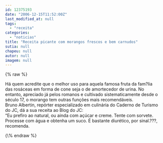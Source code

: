```yaml
---
id: 12375193
date: "2006-12-15T11:52:00Z"
last_modified_at: null
tags:
  - "receita"
categories:
  - "noticias"
title: "Receita picante com morangos frescos e bem carnudos"
sutia: null
chapeu: null
autor: null
imagem: null
---
```

{\% raw %}
<p>Há quem acredite que o melhor uso para aquela famosa fruta da fam?lia das rosáceas em forma de cone seja o de amortecedor de urina. No entanto, apreciado já pelos romanos e cultivado sistematicamente desde o século 17, o morango tem outras funções mais recomendáveis.<BR>Bruno Albertin, repórter especializado em culinária do Caderno de Turismo do JC, dá a sua receita ao Blog do JC: <BR>“Eu prefiro ao natural, ou ainda com açúcar e creme. Tente com sorvete. Processe com água e obtenha um suco. É bastante diurético, por sinal.???, recomenda. </p>
{\% endraw %}